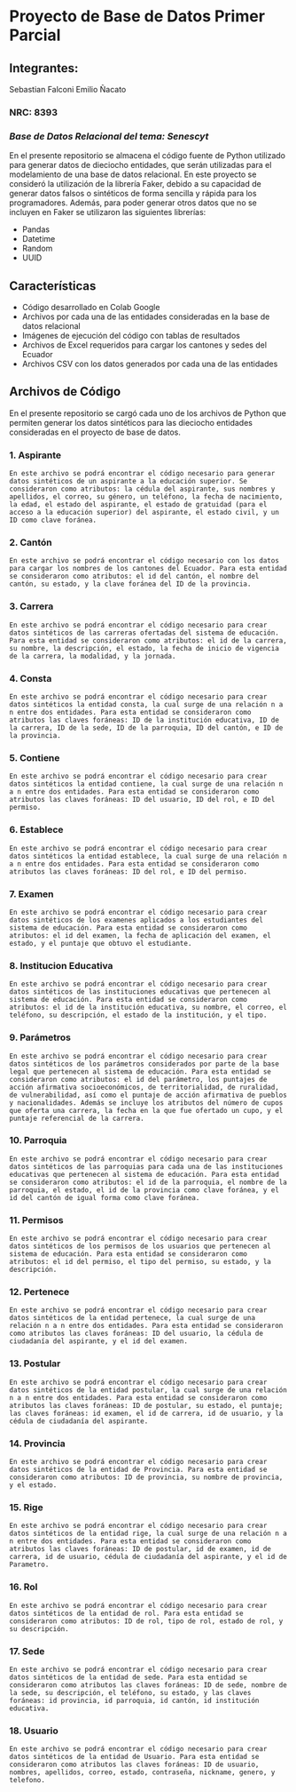 # Proyecto de Base de Datos Primer Parcial
## Integrantes:
Sebastian Falconi
Emilio Ñacato
### NRC: 8393

### _Base de Datos Relacional del tema: Senescyt_

En el presente repositorio se almacena el código fuente de Python utilizado para  generar datos de dieciocho entidades, que serán utilizadas para el modelamiento de una base de datos relacional. En este proyecto se consideró la utilización de la librería Faker, debido a su capacidad de generar datos falsos o sintéticos de forma sencilla y rápida para los programadores. Además, para poder generar otros datos que no se incluyen en Faker se utilizaron las siguientes librerías:

- Pandas
- Datetime
- Random
- UUID

## Características

- Código desarrollado en Colab Google
- Archivos por cada una de las entidades consideradas en la base de datos relacional
- Imágenes de ejecución del código con tablas de resultados
- Archivos de Excel requeridos para cargar los cantones y sedes del Ecuador
- Archivos CSV con los datos generados por cada una de las entidades

## Archivos de Código

En el presente repositorio se cargó cada uno de los archivos de Python que permiten generar los datos sintéticos para las dieciocho entidades consideradas en el proyecto de base de datos.

### 1. Aspirante
```
En este archivo se podrá encontrar el código necesario para generar datos sintéticos de un aspirante a la educación superior. Se consideraron como atributos: la cédula del aspirante, sus nombres y apellidos, el correo, su género, un teléfono, la fecha de nacimiento, la edad, el estado del aspirante, el estado de gratuidad (para el acceso a la educación superior) del aspirante, el estado civil, y un ID como clave foránea.
```

### 2. Cantón
```
En este archivo se podrá encontrar el código necesario con los datos para cargar los nombres de los cantones del Ecuador. Para esta entidad se consideraron como atributos: el id del cantón, el nombre del cantón, su estado, y la clave foránea del ID de la provincia.
```

### 3. Carrera
```
En este archivo se podrá encontrar el código necesario para crear datos sintéticos de las carreras ofertadas del sistema de educación. Para esta entidad se consideraron como atributos: el id de la carrera, su nombre, la descripción, el estado, la fecha de inicio de vigencia de la carrera, la modalidad, y la jornada.
```

### 4. Consta
```
En este archivo se podrá encontrar el código necesario para crear datos sintéticos la entidad consta, la cual surge de una relación n a n entre dos entidades. Para esta entidad se consideraron como atributos las claves foráneas: ID de la institución educativa, ID de la carrera, ID de la sede, ID de la parroquia, ID del cantón, e ID de la provincia.
```

### 5. Contiene
```
En este archivo se podrá encontrar el código necesario para crear datos sintéticos la entidad contiene, la cual surge de una relación n a n entre dos entidades. Para esta entidad se consideraron como atributos las claves foráneas: ID del usuario, ID del rol, e ID del permiso.
```

### 6. Establece
```
En este archivo se podrá encontrar el código necesario para crear datos sintéticos la entidad establece, la cual surge de una relación n a n entre dos entidades. Para esta entidad se consideraron como atributos las claves foráneas: ID del rol, e ID del permiso.
```

### 7. Examen 
```
En este archivo se podrá encontrar el código necesario para crear datos sintéticos de los examenes aplicados a los estudiantes del sistema de educación. Para esta entidad se consideraron como atributos: el id del examen, la fecha de aplicación del examen, el estado, y el puntaje que obtuvo el estudiante.
```

### 8. Institucion Educativa
```
En este archivo se podrá encontrar el código necesario para crear datos sintéticos de las instituciones educativas que pertenecen al sistema de educación. Para esta entidad se consideraron como atributos: el id de la institución educativa, su nombre, el correo, el teléfono, su descripción, el estado de la institución, y el tipo.
```

### 9. Parámetros
```
En este archivo se podrá encontrar el código necesario para crear datos sintéticos de los parámetros considerados por parte de la base legal que pertenecen al sistema de educación. Para esta entidad se consideraron como atributos: el id del parámetro, los puntajes de acción afirmativa socioeconómicos, de territorialidad, de ruralidad, de vulnerabilidad, así como el puntaje de acción afirmativa de pueblos y nacionalidades. Además se incluye los atributos del número de cupos que oferta una carrera, la fecha en la que fue ofertado un cupo, y el puntaje referencial de la carrera.
```

### 10. Parroquia
```
En este archivo se podrá encontrar el código necesario para crear datos sintéticos de las parroquias para cada una de las instituciones educativas que pertenecen al sistema de educación. Para esta entidad se consideraron como atributos: el id de la parroquia, el nombre de la parroquia, el estado, el id de la provincia como clave foránea, y el id del cantón de igual forma como clave foránea.
```

### 11. Permisos
```
En este archivo se podrá encontrar el código necesario para crear datos sintéticos de los permisos de los usuarios que pertenecen al sistema de educación. Para esta entidad se consideraron como atributos: el id del permiso, el tipo del permiso, su estado, y la descripción.
```

### 12. Pertenece
```
En este archivo se podrá encontrar el código necesario para crear datos sintéticos de la entidad pertenece, la cual surge de una relación n a n entre dos entidades. Para esta entidad se consideraron como atributos las claves foráneas: ID del usuario, la cédula de ciudadanía del aspirante, y el id del examen.
```

### 13. Postular
```
En este archivo se podrá encontrar el código necesario para crear datos sintéticos de la entidad postular, la cual surge de una relación n a n entre dos entidades. Para esta entidad se consideraron como atributos las claves foráneas: ID de postular, su estado, el puntaje; las claves foráneas: id examen, el id de carrera, id de usuario, y la cédula de ciudadanía del aspirante.
```

### 14. Provincia
```
En este archivo se podrá encontrar el código necesario para crear datos sintéticos de la entidad de Provincia. Para esta entidad se consideraron como atributos: ID de provincia, su nombre de provincia, y el estado.
```

### 15. Rige
```
En este archivo se podrá encontrar el código necesario para crear datos sintéticos de la entidad rige, la cual surge de una relación n a n entre dos entidades. Para esta entidad se consideraron como atributos las claves foráneas: ID de postular, id de examen, id de carrera, id de usuario, cédula de ciudadanía del aspirante, y el id de Parametro.
```

### 16. Rol
```
En este archivo se podrá encontrar el código necesario para crear datos sintéticos de la entidad de rol. Para esta entidad se consideraron como atributos: ID de rol, tipo de rol, estado de rol, y su descripción.
```

### 17. Sede
```
En este archivo se podrá encontrar el código necesario para crear datos sintéticos de la entidad de sede. Para esta entidad se consideraron como atributos las claves foráneas: ID de sede, nombre de la sede, su descripción, el teléfono, su estado, y las claves foráneas: id provincia, id parroquia, id cantón, id institución educativa.
```

### 18. Usuario
```
En este archivo se podrá encontrar el código necesario para crear datos sintéticos de la entidad de Usuario. Para esta entidad se consideraron como atributos las claves foráneas: ID de usuario, nombres, apellidos, correo, estado, contraseña, nickname, genero, y telefono.
```

